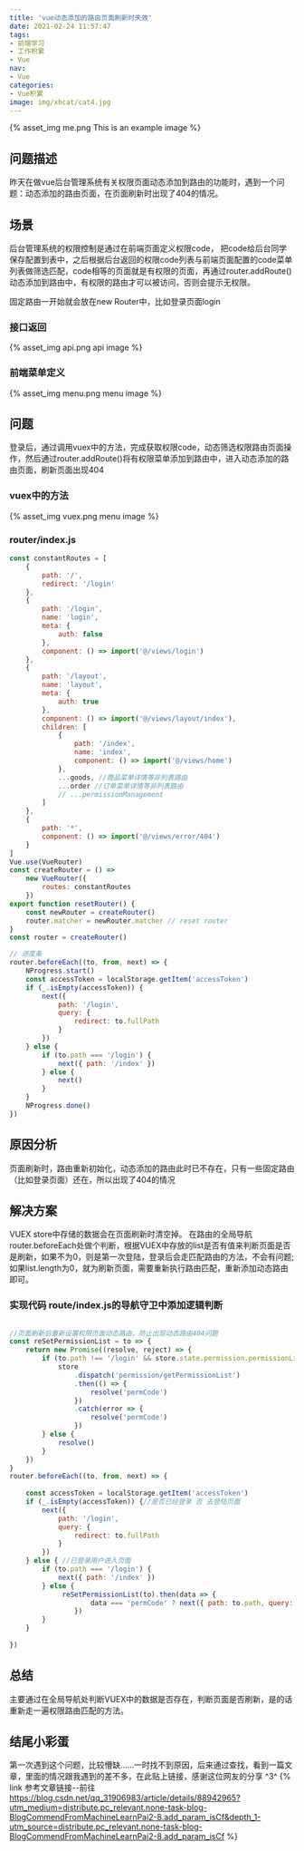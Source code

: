 ```yaml
---
title: 'vue动态添加的路由页面刷新时失效'
date: 2021-02-24 11:57:47
tags:
- 前端学习
- 工作积累
- Vue
nav:
- Vue
categories:
- Vue积累
image: img/xhcat/cat4.jpg
---
```

 

{% asset_img me.png This is an example image %}

## 问题描述
昨天在做vue后台管理系统有关权限页面动态添加到路由的功能时，遇到一个问题：动态添加的路由页面，在页面刷新时出现了404的情况。

## 场景
后台管理系统的权限控制是通过在前端页面定义权限code， 把code给后台同学保存配置到表中，之后根据后台返回的权限code列表与前端页面配置的code菜单列表做筛选匹配，code相等的页面就是有权限的页面，再通过router.addRoute()动态添加到路由中，有权限的路由才可以被访问，否则会提示无权限。

固定路由一开始就会放在new Router中，比如登录页面login

### 接口返回
{% asset_img api.png api image %}

### 前端菜单定义
{% asset_img menu.png menu image %}


## 问题
登录后，通过调用vuex中的方法，完成获取权限code，动态筛选权限路由页面操作，然后通过router.addRoute()将有权限菜单添加到路由中，进入动态添加的路由页面，刷新页面出现404


### vuex中的方法
{% asset_img vuex.png menu image %}

### router/index.js

```javascript
const constantRoutes = [
    {
        path: '/',
        redirect: '/login'
    },
    {
        path: '/login',
        name: 'login',
        meta: {
            auth: false
        },
        component: () => import('@/views/login')
    },
    {
        path: '/layout',
        name: 'layout',
        meta: {
            auth: true
        },
        component: () => import('@/views/layout/index'),
        children: [
            {
                path: '/index',
                name: 'index',
                component: () => import('@/views/home')
            },
            ...goods, //商品菜单详情等非列表路由
            ...order //订单菜单详情等非列表路由
            // ...permissionManagement
        ]
    },
    {
        path: '*',
        component: () => import('@/views/error/404')
    }
]
Vue.use(VueRouter)
const createRouter = () =>
    new VueRouter({
        routes: constantRoutes
    })
export function resetRouter() {
    const newRouter = createRouter()
    router.matcher = newRouter.matcher // reset router
}
const router = createRouter()

// 进度条
router.beforeEach((to, from, next) => {
    NProgress.start()
    const accessToken = localStorage.getItem('accessToken')
    if (_.isEmpty(accessToken)) {
        next({
            path: '/login',
            query: {
                redirect: to.fullPath
            }
        })
    } else {
        if (to.path === '/login') {
            next({ path: '/index' })
        } else {
            next()
        }
    }
    NProgress.done()
})
```

## 原因分析
页面刷新时，路由重新初始化，动态添加的路由此时已不存在，只有一些固定路由（比如登录页面）还在，所以出现了404的情况

## 解决方案
VUEX store中存储的数据会在页面刷新时清空掉。
在路由的全局导航router.beforeEach处做个判断，根据VUEX中存放的list是否有值来判断页面是否是刷新，如果不为0，则是第一次登陆，登录后会走匹配路由的方法，不会有问题;如果list.length为0，就为刷新页面，需要重新执行路由匹配，重新添加动态路由即可。

### 实现代码 route/index.js的导航守卫中添加逻辑判断

```javascript
 
//页面刷新后重新设置权限页面动态路由，防止出现动态路由404问题
const reSetPermissionList = to => {
    return new Promise((resolve, reject) => {
        if (to.path !== '/login' && store.state.permission.permissionList.length === 0) {
            store
                .dispatch('permission/getPermissionList')
                .then(() => {
                    resolve('permCode')
                })
                .catch(error => {
                    resolve('permCode')
                })
        } else {
            resolve()
        }
    })
}
router.beforeEach((to, from, next) => {
     
    const accessToken = localStorage.getItem('accessToken')
    if (_.isEmpty(accessToken)) {//是否已经登录 否 去登陆页面
        next({
            path: '/login',
            query: {
                redirect: to.fullPath
            }
        })
    } else { //已登录用户进入页面
        if (to.path === '/login') {
            next({ path: '/index' })
        } else {
             reSetPermissionList(to).then(data => {
                    data === 'permCode' ? next({ path: to.path, query: to.query }) : next()
                })
        }
    }
   
})
```
## 总结 
主要通过在全局导航处判断VUEX中的数据是否存在，判断页面是否刷新，是的话重新走一遍权限路由匹配的方法。

## 结尾小彩蛋
第一次遇到这个问题，比较懵缺......一时找不到原因，后来通过查找，看到一篇文章，里面的情况跟我遇到的差不多，在此贴上链接，感谢这位网友的分享 ^3^
{% link 参考文章链接--前往 https://blog.csdn.net/qq_31906983/article/details/88942965?utm_medium=distribute.pc_relevant.none-task-blog-BlogCommendFromMachineLearnPai2-8.add_param_isCf&depth_1-utm_source=distribute.pc_relevant.none-task-blog-BlogCommendFromMachineLearnPai2-8.add_param_isCf   %}